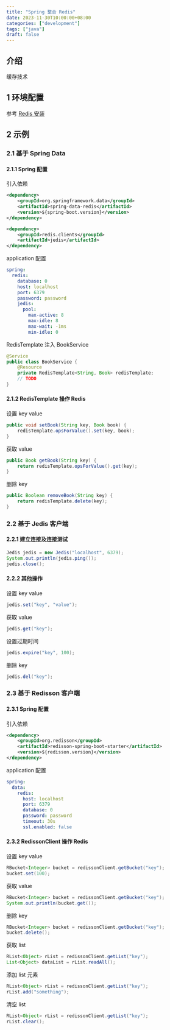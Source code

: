 ```yaml
---
title: "Spring 整合 Redis"
date: 2023-11-30T10:00:00+08:00
categories: ["development"]
tags: ["java"]
draft: false
---
```


## 介绍

缓存技术

## 1 环境配置

参考 [Redis 安装](../../ops/chapter3)

## 2 示例

### 2.1 基于 Spring Data

#### 2.1.1 Spring 配置

引入依赖
```xml
<dependency>
    <groupId>org.springframework.data</groupId>
    <artifactId>spring-data-redis</artifactId>
    <version>${spring-boot.version}</version>
</dependency>

<dependency>
    <groupId>redis.clients</groupId>
    <artifactId>jedis</artifactId>
</dependency>
```
application 配置
```yml
spring:
  redis:
    database: 0
    host: localhost
    port: 6379
    password: password
    jedis:
      pool:
        max-active: 8
        max-idle: 8
        max-wait: -1ms
        min-idle: 0
```
RedisTemplate 注入 BookService
```java
@Service
public class BookService {
    @Resource
    private RedisTemplate<String, Book> redisTemplate;
    // TODO
}
```

#### 2.1.2 RedisTemplate 操作 Redis

设置 key value
```java
public void setBook(String key, Book book) {
    redisTemplate.opsForValue().set(key, book);
}
```
获取 value
```java
public Book getBook(String key) {
    return redisTemplate.opsForValue().get(key);
}
```
删除 key
```java
public Boolean removeBook(String key) {
    return redisTemplate.delete(key);
}
```

### 2.2 基于 Jedis 客户端

#### 2.2.1 建立连接及连接测试

```java
Jedis jedis = new Jedis("localhost", 6379);
System.out.println(jedis.ping());
jedis.close();
```

#### 2.2.2 其他操作

设置 key value
```java
jedis.set("key", "value");
```
获取 value
```java
jedis.get("key");
```
设置过期时间
```java
jedis.expire("key", 100);
```
删除 key
```java
jedis.del("key");
```

### 2.3 基于 Redisson 客户端

#### 2.3.1 Spring 配置

引入依赖
```xml
<dependency>
    <groupId>org.redisson</groupId>
    <artifactId>redisson-spring-boot-starter</artifactId>
    <version>${redisson.version}</version>
</dependency>
```
application 配置
```yml
spring:
  data:
    redis:
      host: localhost
      port: 6379
      database: 0
      password: password
      timeout: 30s
      ssl.enabled: false
```

#### 2.3.2 RedissonClient 操作 Redis

设置 key value
```java
RBucket<Integer> bucket = redissonClient.getBucket("key");
bucket.set(100);
```
获取 value
```java
RBucket<Integer> bucket = redissonClient.getBucket("key");
System.out.println(bucket.get());
```
删除 key
```java
RBucket<Integer> bucket = redissonClient.getBucket("key");
bucket.delete();
```
获取 list
```java
RList<Object> rList = redissonClient.getList("key");
List<Object> dataList = rList.readAll();
```
添加 list 元素
```java
RList<Object> rList = redissonClient.getList("key");
rList.add("something");
```
清空 list
```java
RList<Object> rList = redissonClient.getList("key");
rList.clear();
```